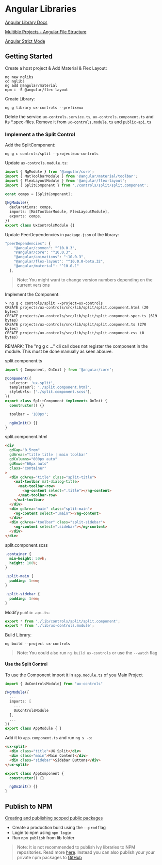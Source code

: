# Angular Libraries

[Angular Library Docs](https://angular.io/guide/libraries)

[Multible Projects - Angular File Structure](https://angular.io/guide/file-structure)

[Angular Strict Mode](https://angular.io/guide/strict-mode)

## Getting Started

Create a host project & Add Material & Flex Layout:

```
ng new nglibs
cd nglibs
ng add @angular/material
npm i -S @angular/flex-layout
```

Create Library:

```
ng g library ux-controls --prefix=ux
```

Delete the service `ux-controls.service.ts`, `ux-controls.component.ts` and its \*.spec-files. Remove it from `ux-controls.module.ts` and `public-api.ts`

### Implement a the Split Control

Add the SplitComponent:

```
ng g c controls/split --project=ux-controls
```

Update `ux-controls.module.ts`:

```typescript
import { NgModule } from '@angular/core';
import { MatToolbarModule } from '@angular/material/toolbar';
import { FlexLayoutModule } from '@angular/flex-layout';
import { SplitComponent } from './controls/split/split.component';

const comps = [SplitComponent];

@NgModule({
  declarations: comps,
  imports: [MatToolbarModule, FlexLayoutModule],
  exports: comps,
})
export class UxControlsModule {}
```

Update PeerDependencies in `package.json` of the library:

```typescript
"peerDependencies": {
    "@angular/common": "^10.0.3",
    "@angular/core": "^10.0.3",
    "@angular/animations": "~10.0.3",
    "@angular/flex-layout": "^10.0.0-beta.32",
    "@angular/material": "^10.0.1"
  },
```

> Note: You might want to change version numbers depending on the current versions

Implement the Component:

```
> ng g c controls/split --project=ux-controls
CREATE projects/ux-controls/src/lib/split/split.component.html (20 bytes)
CREATE projects/ux-controls/src/lib/split/split.component.spec.ts (619 bytes)
CREATE projects/ux-controls/src/lib/split/split.component.ts (270 bytes)
CREATE projects/ux-controls/src/lib/split/split.component.css (0 bytes)
``` 

REMARK: The "ng g c ..." cli call does not register the component in the module.
This must be done manually as seen abouve.

split.component.ts

```typescript
import { Component, OnInit } from '@angular/core';

@Component({
  selector: 'ux-split',
  templateUrl: './split.component.html',
  styleUrls: ['./split.component.scss'],
})
export class SplitComponent implements OnInit {
  constructor() {}

  toolbar = '100px';

  ngOnInit() {}
}
```

split.component.html

```html
<div
  gdGap="0.5rem"
  gdAreas="title title | main toolbar"
  gdColumns="800px auto"
  gdRows="60px auto"
  class="container"
>
  <div gdArea="title" class="split-title">
    <mat-toolbar mat-dialog-title>
      <mat-toolbar-row>
        <ng-content select=".title"></ng-content>
      </mat-toolbar-row>
    </mat-toolbar>
  </div>
  <div gdArea="main" class="split-main">
    <ng-content select=".main"></ng-content>
  </div>
  <div gdArea="toolbar" class="split-sidebar">
    <ng-content select=".sidebar"></ng-content>
  </div>
</div>
```

split.component.scss

```css
.container {
  min-height: 50vh;
  height: 100%;
}

.split-main {
  padding: 1rem;
}

.split-sidebar {
  padding: 1rem;
}
```

Modify `public-api.ts`:

```typescript
export * from './lib/controls/split/split.component';
export * from './lib/ux-controls.module';
```

Build Library:

```
ng build --project ux-controls
```

> Note: You could also run `ng build ux-controls` or use the `--watch` flag

#### Use the Split Control

To use the Component import it in `app.module.ts` of you Main Project

```typescript
import { UxControlsModule} from "ux-controls"

@NgModule({
  ...
  imports: [
    ...
    UxControlsModule
  ],
  ...
})
export class AppModule { }
```

Add it to `app.component.ts` and run `ng s -o`:

```html
<ux-split>
  <div class="title">UX Split</div>
  <div class="main">Main Content</div>
  <div class="sidebar">Sidebar Buttons</div>
</ux-split>
```

```typescript
export class AppComponent {
  constructor() {}

  ngOnInit() {}
}
```

## Publish to NPM

[Creating and publishing scoped public packages](https://docs.npmjs.com/creating-and-publishing-scoped-public-packages)

- Create a production build using the `--prod` flag
- Login to npm using `npm login`
- Run `npm publish` from lib folder

> Note: It is not recommended to publish Ivy libraries to NPM repositories. Read more [here](https://v9.angular.io/guide/ivy#maintaining-library-compatibility). Instead you can also publish your your private npm packages to [GitHub](https://blog.anoff.io/2020-07-private-npm-package-github/)